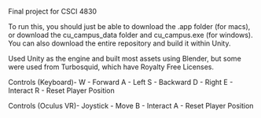 Final project for CSCI 4830


To run this, you should just be able to download the .app folder (for macs), or download the cu_campus_data folder and cu_campus.exe (for windows).
You can also download the entire repository and build it within Unity.


Used Unity as the engine and built most assets using Blender, but some were used from Turbosquid, which have Royalty Free Licenses.

Controls (Keyboard)-
W - Forward
A - Left
S - Backward
D - Right
E - Interact
R - Reset Player Position

Controls (Oculus VR)-
Joystick - Move
B - Interact
A - Reset Player Position
